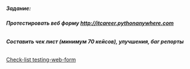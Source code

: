 ##### **Задание:**

###### **Протестировать веб форму http://itcareer.pythonanywhere.com**
###### **Составить чек лист (минимум 70 кейсов), улучшения, баг репорты**

[Check-list testing-web-form](https://docs.google.com/spreadsheets/d/1o5Ve-rcRMjGSlHoPvSVQW3uaaz8Zvmx3/edit?usp=sharing&ouid=103712289832114841383&rtpof=true&sd=true)
